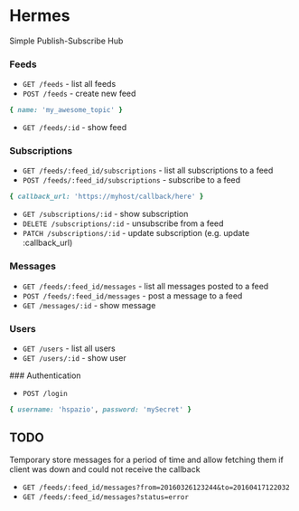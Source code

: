 # Hermes
Simple Publish-Subscribe Hub

### Feeds

* `GET /feeds` - list all feeds
* `POST /feeds` - create new feed
```ruby 
{ name: 'my_awesome_topic' } 
```
* `GET /feeds/:id` - show feed

### Subscriptions

* `GET /feeds/:feed_id/subscriptions` - list all subscriptions to a feed
* `POST /feeds/:feed_id/subscriptions` - subscribe to a feed
```ruby
{ callback_url: 'https://myhost/callback/here' }
```
* `GET /subscriptions/:id` - show subscription
* `DELETE /subscriptions/:id` - unsubscribe from a feed
* `PATCH /subscriptions/:id` - update subscription (e.g. update :callback_url) 

### Messages

* `GET /feeds/:feed_id/messages` - list all messages posted to a feed
* `POST /feeds/:feed_id/messages` - post a message to a feed
* `GET /messages/:id` - show message

### Users
* `GET /users` - list all users
* `GET /users/:id` - show user

### Authentication
* `POST /login` 
```ruby 
{ username: 'hspazio', password: 'mySecret' }
```

## TODO

Temporary store messages for a period of time and allow fetching them if client was down and could not receive the callback
* `GET /feeds/:feed_id/messages?from=20160326123244&to=20160417122032`
* `GET /feeds/:feed_id/messages?status=error`
